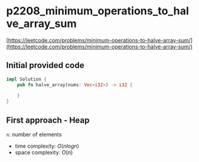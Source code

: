 # p2208_minimum_operations_to_halve_array_sum
[https://leetcode.com/problems/minimum-operations-to-halve-array-sum/](https://leetcode.com/problems/minimum-operations-to-halve-array-sum/)

## Initial provided code
```Rust
impl Solution {
    pub fn halve_array(nums: Vec<i32>) -> i32 {
        
    }
}
```

## First approach - Heap

`n`: number of elements
  
- time complexity: $O(n log n)$
- space complexity: $O(n)$





